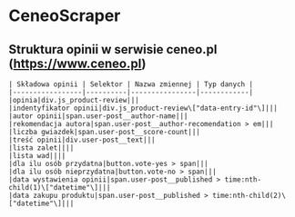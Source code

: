 # CeneoScraper

## Struktura opinii w serwisie ceneo.pl (https://www.ceneo.pl)

    | Składowa opinii | Selektor | Nazwa zmiennej | Typ danych |
    |-----------------|----------|----------------|------------|
    |opinia|div.js_product-review|||
    |indentyfikator opinii|div.js_product-review\["data-entry-id"\]|||
    |autor opinii|span.user-post__author-name|||
    |rekomendacja autora|span.user-post__author-recomendation > em|||
    |liczba gwiazdek|span.user-post__score-count|||
    |treść opinii|div.user-post__text|||
    |lista zalet||||
    |lista wad||||
    |dla ilu osób przydatna|button.vote-yes > span|||
    |dla ilu osób nieprzydatna|button.vote-no > span|||
    |data wystawienia opinii|span.user-post__published > time:nth-child(1)\["datetime"\]|||
    |data zakupu produktu|span.user-post__published > time:nth-child(2)\["datetime"\]|||
